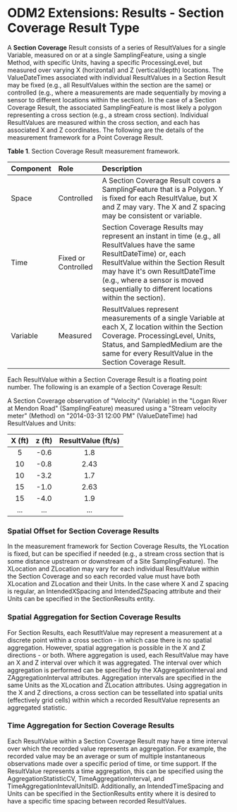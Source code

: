 ODM2 Extensions: Results - Section Coverage Result Type
===========================================================

A **Section Coverage** Result consists of a series of ResultValues for a single Variable, measured on or at a single SamplingFeature, using a single Method, with specific Units, having a specific ProcessingLevel, but measured over varying X (horizontal) and Z (vertical/depth) locations. The ValueDateTimes associated with individual ResultValues in a Section Result may be fixed (e.g., all ResultValues within the section are the same) or controlled (e.g., where a measurements are made sequentially by moving a sensor to different locations within the section). In the case of a Section Coverage Result, the associated SamplingFeature is most likely a polygon representing a cross section (e.g., a stream cross section). Individual ResultValues are measured within the cross section, and each has associated X and Z coordinates. The following are the details of the measurement framework for a Point Coverage Result.

**Table 1**. Section Coverage Result measurement framework.

| **Component** | **Role** | **Description** |
| :------------ | :------- | :-------------- |
| Space         | Controlled | A Section Coverage Result covers a SamplingFeature that is a Polygon. Y is fixed for each ResultValue, but X and Z may vary. The X and Z spacing may be consistent or variable. |
|Time           |Fixed or Controlled | Section Coverage Results may represent an instant in time (e.g., all ResultValues have the same ResultDateTime) or, each ResultValue within the Section Result may have it's own ResultDateTime (e.g., where a sensor is moved sequentially to different locations within the section).  |
|Variable       |Measured   | ResultValues represent measurements of a single Variable at each X, Z location within the Section Coverage. ProcessingLevel, Units, Status, and SampledMedium are the same for every ResultValue in the Section Coverage Result. |

Each ResultValue within a Section Coverage Result is a floating point number. The following is an example of a Section Coverage Result:

A Section Coverage observation of "Velocity" (Variable) in the "Logan River at Mendon Road" (SamplingFeature) measured using a  "Stream velocity meter" (Method) on "2014-03-31 12:00 PM" (ValueDateTime) had ResultValues and Units:

| **X (ft)** | **z (ft)** | **ResultValue (ft/s)** |
| :--------: | :--------: | :--------------------: |
| 5 | -0.6 | 1.8 |
| 10 | -0.8 | 2.43 |
| 10 | -3.2 | 1.7 |
| 15 | -1.0 | 2.63 |
| 15 | -4.0 | 1.9 |
| ... | ... | ... |

### Spatial Offset for Section Coverage Results
In the measurement framework for Section Coverage Results, the YLocation is fixed, but can be specified if needed (e.g., a stream cross section that is some distance upstream or downstream of a Site SamplingFeature).  The XLocation and ZLocation may vary for each individual ResultValue within the Section Coverage and so each recorded value must have both XLocation and ZLocation and their Units. In the case where X and Z spacing is regular, an IntendedXSpacing and IntendedZSpacing attribute and their Units can be specified in the SectionResults entity. 

### Spatial Aggregation for Section Coverage Results
For Section Results, each ResutltValue may represent a measurement at a discrete point within a cross section - in which case there is no spatial aggregation. However, spatial aggregation is possible in the X and Z directions - or both. Where aggregation is used, each ResultValue may have an X and Z interval over which it was aggregated.  The interval over which aggregation is performed can be specified by the XAggregationInterval and ZAggregationInterval attributes. Aggregation intervals are specified in the same Units as the XLocation and ZLocation attributes. Using aggregation in the X and Z directions, a cross section can be tessellated into spatial units (effectively grid cells) within which a recorded ResultValue represents an aggregated statistic.

### Time Aggregation for Section Coverage Results
Each ResultValue within a Section Coverage Result may have a time interval over which the recorded value represents an aggregation. For example, the recorded value may be an average or sum of multiple instantaneous observations made over a specific period of time, or time support. If the ResultValue represents a time aggregation, this can be specified using the AggregationStatisticCV, TimeAggregationInterval, and TimeAggregationIntevalUnitsID. Additionally, an IntendedTimeSpacing and Units can be specified in the SectionResults entity where it is desired to have a specific time spacing between recorded ResultValues.


